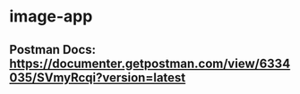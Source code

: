 # image-app

## Postman Docs: https://documenter.getpostman.com/view/6334035/SVmyRcqi?version=latest


